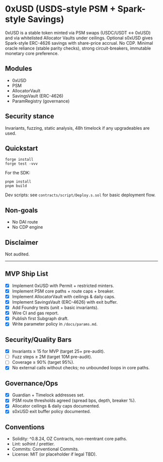 # 0xUSD (USDS-style PSM + Spark-style Savings)

0xUSD is a stable token minted via PSM swaps (USDC/USDT ↔ 0xUSD) and via whitelisted Allocator Vaults under ceilings. Optional s0xUSD gives Spark-style ERC-4626 savings with share-price accrual. No CDP. Minimal oracle reliance (stable parity checks), strong circuit-breakers, immutable monetary core preference.

## Modules
- 0xUSD
- PSM
- AllocatorVault
- SavingsVault (ERC-4626)
- ParamRegistry (governance)

## Security stance
Invariants, fuzzing, static analysis, 48h timelock if any upgradeables are used.

## Quickstart

```
forge install
forge test -vvv
```

For the SDK:
```
pnpm install
pnpm build
```

Dev scripts: see `contracts/script/Deploy.s.sol` for basic deployment flow.

## Non-goals
- No DAI route
- No CDP engine

## Disclaimer
Not audited.

---

## MVP Ship List
- [x] Implement 0xUSD with Permit + restricted minters.
- [x] Implement PSM core paths + route caps + breaker.
- [x] Implement AllocatorVault with ceilings & daily caps.
- [x] Implement SavingsVault (ERC-4626) with exit buffer.
- [x] Add Foundry tests (unit + basic invariants).
- [x] Wire CI and gas report.
- [x] Publish first Subgraph draft.
- [x] Write parameter policy in `/docs/params.md`.

## Security/Quality Bars
- [x] Invariants ≥ 15 for MVP (target 25+ pre-audit).
- [ ] Fuzz steps ≥ 2M (target 10M pre-audit).
- [ ] Coverage ≥ 90% (target 95%).
- [x] No external calls without checks; no unbounded loops in core paths.

## Governance/Ops
- [x] Guardian + Timelock addresses set.
- [x] PSM route thresholds agreed (spread bps, depth, breaker %).
- [x] Allocator ceilings & daily caps documented.
- [x] s0xUSD exit buffer policy documented.

## Conventions
- Solidity: ^0.8.24, OZ Contracts, non-reentrant core paths.
- Lint: solhint / prettier.
- Commits: Conventional Commits.
- License: MIT (or placeholder if legal TBD).
